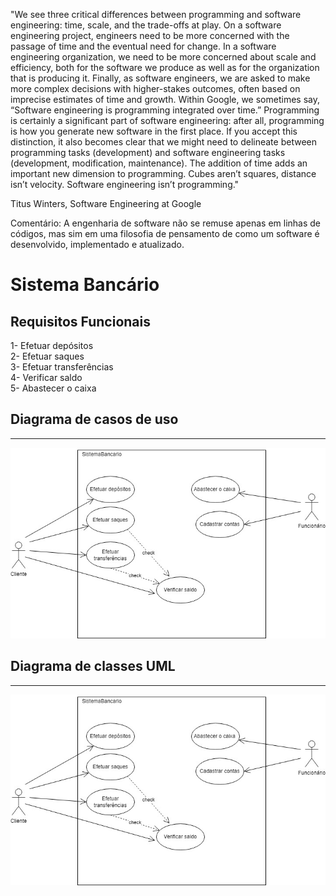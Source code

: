 
"We see three critical differences between programming and software engineering: time, scale, and the trade-offs at play. On a software engineering project, engineers need to be more concerned with the passage of time and the eventual need for change. In a software engineering organization, we need to be more concerned about scale and efficiency, both for the software we produce as well as for the organization that is producing it. Finally, as software engineers, we are asked to make more complex decisions with higher-stakes outcomes, often based on imprecise estimates of time and growth. Within Google, we sometimes say, “Software engineering is programming integrated over time.” Programming is certainly a significant part of software engineering: after all, programming is how you generate new software in the first place. If you accept this distinction, it also becomes clear that we might need to delineate between programming tasks (development) and software engineering tasks (development, modification, maintenance). The addition of time adds an important new dimension to programming. Cubes aren’t squares, distance isn’t velocity. Software engineering isn’t programming."

Titus Winters, Software Engineering at Google

Comentário:
A engenharia de software não se remuse apenas em linhas de códigos, mas sim em uma filosofia de pensamento de como um software é desenvolvido, implementado e atualizado.

# Sistema Bancário
## Requisitos Funcionais<br>
1- Efetuar depósitos<br>
2- Efetuar saques<br>
3- Efetuar transferências<br>
4- Verificar saldo<br>
5- Abastecer o caixa

## Diagrama de casos de uso<br>
------------------------------------------------------------------------------------------------------------------------------------------------------------------------
![alt text](https://github.com/CarlosTorres2305/Bertoti/blob/main/Engenharia%20de%20software/UmlContanew.jpg)

## Diagrama de classes UML<br>
------------------------------------------------------------------------------------------------------------------------------------------------------------------------
![alt text](https://github.com/CarlosTorres2305/Bertoti/blob/main/Engenharia%20de%20software/UmlContanew.jpg)
